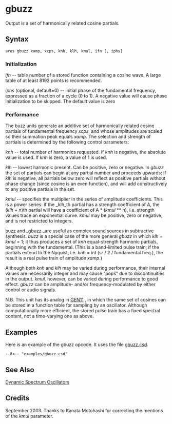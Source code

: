 <!--
id:gbuzz
category:Signal Generators:Dynamic Spectrum Oscillators
-->
# gbuzz
Output is a set of harmonically related cosine partials.  

## Syntax
```csound-orc
ares gbuzz xamp, xcps, knh, klh, kmul, ifn [, iphs]
```

### Initialization
_ifn_ -- table number of a stored function containing a cosine wave. A large table of at least 8192 points is recommended.  
  
_iphs_ (optional, default=0) -- initial phase of the fundamental frequency, expressed as a fraction of a cycle (0 to 1). A negative value will cause phase initialization to be skipped. The default value is zero  

### Performance
The buzz units generate an additive set of harmonically related cosine partials of fundamental frequency _xcps_, and whose amplitudes are scaled so their summation peak equals _xamp_. The selection and strength of partials is determined by the following control parameters:  
  
_knh_ -- total number of harmonics requested. If _knh_ is negative, the absolute value is used. If _knh_ is zero, a value of 1 is used.  
  
_klh_ -- lowest harmonic present. Can be positive, zero or negative. In _gbuzz_ the set of partials can begin at any partial number and proceeds upwards; if _klh_ is negative, all partials below zero will reflect as positive partials without phase change (since cosine is an even function), and will add constructively to any positive partials in the set.  
  
_kmul_ -- specifies the multiplier in the series of amplitude coefficients. This is a power series: if the _klh_th partial has a strength coefficient of A, the (_klh_ + n)th partial will have a coefficient of A * (_kmul_ ** n), i.e. strength values trace an exponential curve. _kmul_ may be positive, zero or negative, and is not restricted to integers.  
  
[buzz](../../opcodes/buzz)  and _gbuzz _are useful as complex sound sources in subtractive synthesis. _buzz_ is a special case of the more general _gbuzz_ in which _klh_ = _kmul_ = 1; it thus produces a set of _knh_ equal-strength harmonic partials, beginning with the fundamental. (This is a band-limited pulse train; if the partials extend to the Nyquist, i.e. _knh_ = int (sr / 2 / fundamental freq.), the result is a real pulse train of amplitude _xamp_.)  
  
Although both _knh_ and _klh_ may be varied during performance, their internal values are necessarily integer and may cause “pops” due to discontinuities in the output. _kmul,_ however, can be varied during performance to good effect. _gbuzz_ can be amplitude- and/or frequency-modulated by either control or audio signals.  
  
N.B. This unit has its analog in  [GEN11](../../scoregens/gen11) , in which the same set of cosines can be stored in a function table for sampling by an oscillator. Although computationally more efficient, the stored pulse train has a fixed spectral content, not a time-varying one as above.  

## Examples
Here is an example of the gbuzz opcode. It uses the file [gbuzz.csd](../../examples/gbuzz.csd).
``` csound-orc title="Example of the gbuzz opcode." linenums="1"
--8<-- "examples/gbuzz.csd"
```

## See Also
[Dynamic Spectrum Oscillators](../../siggen/dynamic)  

## Credits
September 2003. Thanks to Kanata Motohashi for correcting the mentions of the _kmul_ parameter.
